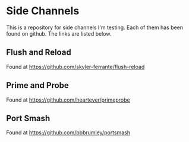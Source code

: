 # Side Channels

This is a repository for side channels I'm testing.
Each of them has been found on github.
The links are listed below.

## Flush and Reload
Found at https://github.com/skyler-ferrante/flush-reload

## Prime and Probe
Found at https://github.com/heartever/primeprobe

## Port Smash
Found at https://github.com/bbbrumley/portsmash
